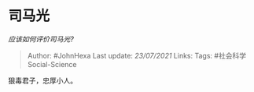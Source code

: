 # 司马光
*应该如何评价司马光?*

> Author: #JohnHexa
Last update: *23/07/2021* 
Links:
Tags: #社会科学Social-Science  

 
狠毒君子，忠厚小人。



